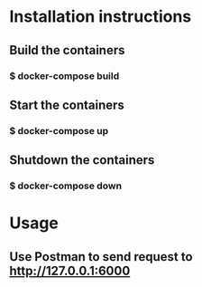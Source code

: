 # Installation instructions
## Build the containers
### $ docker-compose build
## Start the containers
### $ docker-compose up
## Shutdown the containers
### $ docker-compose down

# Usage
## Use Postman to send request to http://127.0.0.1:6000